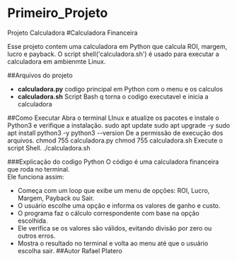 # Primeiro_Projeto
Projeto Calculadora
#Calculadora Financeira

Esse projeto contem uma calculadora em Python que calcula ROI, margem, lucro e payback.
O script shell('calculadora.sh') é usado para executar a calculadora em ambienmte Linux.

##Arquivos do projeto
- **calculadora.py** codigo principal em Python com o menu e os calculos
- **calculadora.sh** Script Bash q torna o codigo executavel e inicia a calculadora

##Como Executar
Abra o terminal LInux e atualize os pacotes e instale o Python3 e verifique a instalação.
sudo apt update
sudo apt upgrade -y
sudo apt install python3 -y
python3 --version
De a permissão de execução dos arquivos.
chmod 755 calculadora.py
chmod 755 calculadora.sh
Execute o script Shell.
./calculadora.sh

###Explicação do codigo Python
O código é uma calculadora financeira que roda no terminal.  
Ele funciona assim:

- Começa com um loop que exibe um menu de opções: ROI, Lucro, Margem, Payback ou Sair.  
- O usuário escolhe uma opção e informa os valores de ganho e custo.  
- O programa faz o cálculo correspondente com base na opção escolhida.  
- Ele verifica se os valores são válidos, evitando divisão por zero ou outros erros.  
- Mostra o resultado no terminal e volta ao menu até que o usuário escolha sair.
##Autor
Rafael Platero
